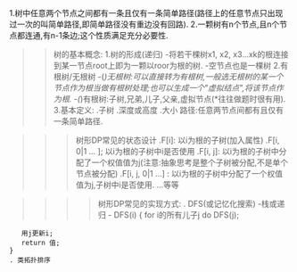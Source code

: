 

1.树中任意两个节点之间都有一条且仅有一条简单路径(路径上的任意节点只出现过一次的叫简单路径,即简单路径没有重边没有回路).
2.一颗树有n个节点,且n个节点都连通,有n-1条边;这个性质满足充分必要性.

>>树的基本概念:
1.树的形成(递归)
  -将若干棵树x1, x2, x3...xk的根连接到某一节点root上即为一颗以roor为根的树.
  -空节点也是一棵树
2.有根树/无根树
  -(*)无根树:可以直接转为有根树,一般选无根树的某一个节点作为根当做有根树处理;也可以生成一个"虚拟结点",将该节点作为根.
  -(*)有根树:子树,兄弟,儿子,父亲,虚拟节点(*往往做题时很有用).
3.基本定义:
  .子树
  .深度或高度
  .大小
  路径:任意两节点间都有且仅有一条简单路径.

>>>树形DP常见的状态设计
   .F[i]: 以i为根的子树(加入属性)
   .F[i, 0|1 ... ]; 以i为根的子树中i是否使用
   .F[i, j]:   以i为根的子树中分配了一个权值值为j(注意:抽象思考是整个子树被分配,不是单个节点被分配)
   .F[i, j, 0|1 ...] : 以i为根的子树中分配了一个权值值为j,子树中i是否使用.
   ...等等

>>>>树形DP常见的实现方式:
    . DFS(或记忆化搜索)
      -栈或递归
      - DFS(i)
	{
	   for i的所有儿子j
	   	do  DFS(j);
		
	   用j更新i;
	   return 值;
	}
    . 类拓扑排序
    
